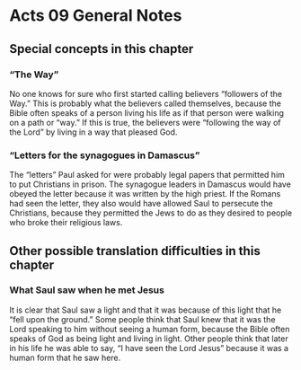 # Acts 09 General Notes
## Special concepts in this chapter

### “The Way”

No one knows for sure who first started calling believers “followers of the Way.” This is probably what the believers called themselves, because the Bible often speaks of a person living his life as if that person were walking on a path or “way.” If this is true, the believers were “following the way of the Lord” by living in a way that pleased God.

### “Letters for the synagogues in Damascus”

The “letters” Paul asked for were probably legal papers that permitted him to put Christians in prison. The synagogue leaders in Damascus would have obeyed the letter because it was written by the high priest. If the Romans had seen the letter, they also would have allowed Saul to persecute the Christians, because they permitted the Jews to do as they desired to people who broke their religious laws.

## Other possible translation difficulties in this chapter

### What Saul saw when he met Jesus

It is clear that Saul saw a light and that it was because of this light that he “fell upon the ground.” Some people think that Saul knew that it was the Lord speaking to him without seeing a human form, because the Bible often speaks of God as being light and living in light. Other people think that later in his life he was able to say, “I have seen the Lord Jesus” because it was a human form that he saw here.